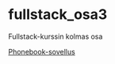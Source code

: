 # fullstack_osa3
Fullstack-kurssin kolmas osa

[Phonebook-sovellus](https://fsphonebook.onrender.com/)
